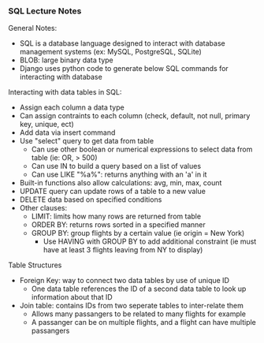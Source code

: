 ### SQL Lecture Notes

General Notes:
- SQL is a database language designed to interact with database management systems (ex: MySQL, PostgreSQL, SQLite)
- BLOB: large binary data type
- Django uses python code to generate below SQL commands for interacting with database


Interacting with data tables in SQL:
- Assign each column a data type
- Can assign contraints to each column (check, default, not null, primary key, unique, ect)
- Add data via insert command
- Use "select" query to get data from table
  - Can use other boolean or numerical expressions to select data from table (ie: OR, > 500)
  - Can use IN to build a query based on a list of values
  - Can use LIKE "%a%": returns anything with an 'a' in it
- Built-in functions also allow calculations: avg, min, max, count
- UPDATE query can update rows of a table to a new value
- DELETE data based on specified conditions
- Other clauses:
  - LIMIT: limits how many rows are returned from table
  - ORDER BY: returns rows sorted in a specified manner
  - GROUP BY: group flights by a certain value (ie origin = New York)
    - Use HAVING with GROUP BY to add additional constraint (ie must have at least 3 flights leaving from NY to display)


Table Structures
- Foreign Key: way to connect two data tables by use of unique ID
  - One data table references the ID of a second data table to look up information about that ID
- Join table: contains IDs from two seperate tables to inter-relate them
  - Allows many passangers to be related to many flights for example
  - A passanger can be on multiple flights, and a flight can have multiple passangers 
